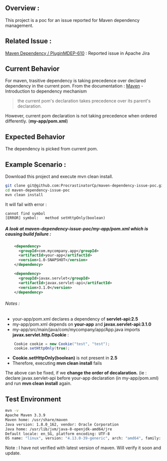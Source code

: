 ## Overview :
This project is a poc  for an issue reported for Maven dependency management.

## Related Issue :
[Maven Dependency / PluginMDEP-610](https://issues.apache.org/jira/browse/MDEP-610?page=com.atlassian.jira.plugin.system.issuetabpanels%3Acomment-tabpanel&focusedCommentId=16465886#comment-16465886) : Reported issue in Apache Jira

## Current Behavior
For maven, trasitive dependency is taking precedence over declared dependency in the current pom.
From the documentation :
[Maven](https://maven.apache.org/guides/introduction/introduction-to-dependency-mechanism.html) - Introduction to dependency mechanism
> the current pom's declaration takes precedence over its parent's declaration.

However, current pom declaration is not taking precedence when ordered differently. (**my-app/pom.xml**)

## Expected Behavior
The dependency is picked from current pom.

## Example Scenario :
Download this project and execute mvn clean install.
```sh
git clone git@github.com:ProcrastinatorCp/maven-dependency-issue-poc.git
cd maven-dependency-issue-poc
mvn clean install
```
It will fail with error :
```
cannot find symbol
[ERROR] symbol:   method setHttpOnly(boolean)
```

##### A look at maven-dependency-issue-poc/my-app/pom.xml which is causing build failure :
```xml
    <dependency>
      <groupId>com.mycompany.app</groupId>
      <artifactId>your-app</artifactId>
      <version>1.0-SNAPSHOT</version>
    </dependency>

    <dependency>
      <groupId>javax.servlet</groupId>
      <artifactId>javax.servlet-api</artifactId>
      <version>3.1.0</version>
    </dependency>
```
###### Notes :
* your-app/pom.xml declares a dependency of **servlet-api:2.5**
* my-app/pom.xml depends on **your-app** and **javax.servlet-api:3.1.0**
* my-app/src/main/java/com/mycompany/app/App.java imports **javax.servlet.http.Cookie** :
```java
    Cookie cookie = new Cookie("test", "test");
    cookie.setHttpOnly(true);
```
* **Cookie.setHttpOnly(boolean)** is not present in **2.5**
* Therefore, executing **mvn clean install** fails

The above can be fixed, if we **change the order of decalaration.** (ie : declare javax.servlet-api before your-app declaration (in my-app/pom.xml) and run **mvn clean install** again.


## Test Environment
```sh
mvn -v
Apache Maven 3.3.9
Maven home: /usr/share/maven
Java version: 1.8.0_162, vendor: Oracle Corporation
Java home: /usr/lib/jvm/java-8-openjdk-amd64/jre
Default locale: en_SG, platform encoding: UTF-8
OS name: "linux", version: "4.13.0-39-generic", arch: "amd64", family: "unix"
```
Note : I have not verified with latest version of maven. Will verify it soon and update.